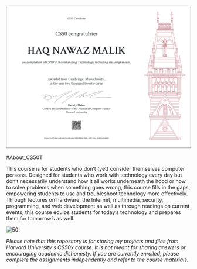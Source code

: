 
![CS50Certificate!](CS50T.png)

#About_CS50T

This course is for students who don’t (yet) consider themselves computer persons. Designed for students who work with technology every day but don’t necessarily understand how it all works underneath the hood or how to solve problems when something goes wrong, this course fills in the gaps, empowering students to use and troubleshoot technology more effectively. Through lectures on hardware, the Internet, multimedia, security, programming, and web development as well as through readings on current events, this course equips students for today’s technology and prepares them for tomorrow’s as well.


  
![50!](https://miro.medium.com/v2/resize:fit:1400/format:webp/1*IYCifTCCR2ah-79u94Z3wg.png)

*Please note that this repository is for storing my projects and files from Harvard University's CS50x course. It is not meant for sharing answers or encouraging academic dishonesty. If you are currently enrolled, please complete the assignments independently and refer to the course materials.*

